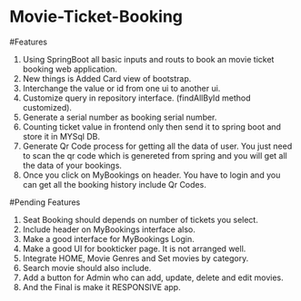 # Movie-Ticket-Booking
#Features
1. Using SpringBoot all basic inputs and routs to book an movie ticket booking web application.
2. New things is Added Card view of bootstrap.
3. Interchange the value or id from one ui to another ui.
4. Customize query in repository interface. (findAllById method customized).
5. Generate a serial number as booking serial number.
6. Counting ticket value in frontend only then send it to spring boot and store it in MYSql DB.
7. Generate Qr Code process for getting all the data of user. You just need to scan the qr code which is genereted from spring and you will get all the data of your bookings.
8. Once you click on MyBookings on header. You have to login and you can get all the booking history include Qr Codes. 

#Pending Features
1. Seat Booking should depends on number of tickets you select.
2. Include header on MyBookings interface also.
3. Make a good interface for MyBookings Login.
4. Make a good UI for bookticker page. It is not arranged well.
5. Integrate HOME, Movie Genres and Set movies by category. 
6. Search movie should also include.
7.  Add a button for Admin who can add, update, delete and edit movies.
8.   And the Final is make it RESPONSIVE app.
